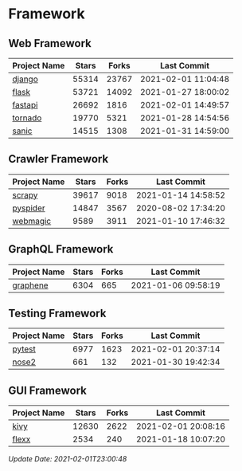 # Framework

## Web Framework
| Project Name | Stars | Forks | Last Commit |
| ------------ | ----- | ----- | ----------- |
| [django](https://github.com/django/django) | 55314 | 23767 | 2021-02-01 11:04:48 |
| [flask](https://github.com/pallets/flask) | 53721 | 14092 | 2021-01-27 18:00:02 |
| [fastapi](https://github.com/tiangolo/fastapi) | 26692 | 1816 | 2021-02-01 14:49:57 |
| [tornado](https://github.com/tornadoweb/tornado) | 19770 | 5321 | 2021-01-28 14:54:56 |
| [sanic](https://github.com/sanic-org/sanic) | 14515 | 1308 | 2021-01-31 14:59:00 |

## Crawler Framework
| Project Name | Stars | Forks | Last Commit |
| ------------ | ----- | ----- | ----------- |
| [scrapy](https://github.com/scrapy/scrapy) | 39617 | 9018 | 2021-01-14 14:58:52 |
| [pyspider](https://github.com/binux/pyspider) | 14847 | 3567 | 2020-08-02 17:34:20 |
| [webmagic](https://github.com/code4craft/webmagic) | 9589 | 3911 | 2021-01-10 17:46:32 |

## GraphQL Framework
| Project Name | Stars | Forks | Last Commit |
| ------------ | ----- | ----- | ----------- |
| [graphene](https://github.com/graphql-python/graphene) | 6304 | 665 | 2021-01-06 09:58:19 |

## Testing Framework
| Project Name | Stars | Forks | Last Commit |
| ------------ | ----- | ----- | ----------- |
| [pytest](https://github.com/pytest-dev/pytest) | 6977 | 1623 | 2021-02-01 20:37:14 |
| [nose2](https://github.com/nose-devs/nose2) | 661 | 132 | 2021-01-30 19:42:34 |

## GUI Framework
| Project Name | Stars | Forks | Last Commit |
| ------------ | ----- | ----- | ----------- |
| [kivy](https://github.com/kivy/kivy) | 12630 | 2622 | 2021-02-01 20:08:16 |
| [flexx](https://github.com/flexxui/flexx) | 2534 | 240 | 2021-01-18 10:07:20 |

*Update Date: 2021-02-01T23:00:48*